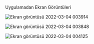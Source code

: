 Uygulamadan Ekran Görüntüleri

![Ekran görüntüsü 2022-03-04 003914](https://user-images.githubusercontent.com/76447678/156665044-c94f0adb-029e-411a-aa3b-c69f280a63b9.png)

![Ekran görüntüsü 2022-03-04 003848](https://user-images.githubusercontent.com/76447678/156665076-941aa403-3710-4168-ba02-2f773a4df424.png)

![Ekran görüntüsü 2022-03-04 004125](https://user-images.githubusercontent.com/76447678/156665062-68e911b9-f93f-41ab-99f1-a87860c8c272.png)
